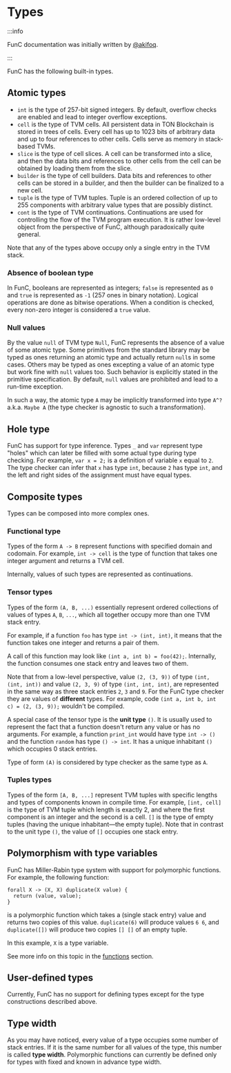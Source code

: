 # Types

:::info

FunC documentation was initially written by [@akifoq](https://github.com/akifoq).

:::

FunC has the following built-in types.

## Atomic types

- `int` is the type of 257-bit signed integers. By default, overflow checks are enabled and lead to integer overflow exceptions.
- `cell` is the type of TVM cells. All persistent data in TON Blockchain is stored in trees of cells. Every cell has up to 1023 bits of arbitrary data and up to four references to other cells. Cells serve as memory in stack-based TVMs.
- `slice` is the type of cell slices. A cell can be transformed into a slice, and then the data bits and references to other cells from the cell can be obtained by loading them from the slice.
- `builder` is the type of cell builders. Data bits and references to other cells can be stored in a builder, and then the builder can be finalized to a new cell.
- `tuple` is the type of TVM tuples. Tuple is an ordered collection of up to 255 components with arbitrary value types that are possibly distinct.
- `cont` is the type of TVM continuations. Continuations are used for controlling the flow of the TVM program execution. It is rather low-level object from the perspective of FunC, although paradoxically quite general.

Note that any of the types above occupy only a single entry in the TVM stack.

### Absence of boolean type

In FunC, booleans are represented as integers; `false` is represented as `0` and `true` is represented as `-1` (257 ones in binary notation). Logical operations are done as bitwise operations. When a condition is checked, every non-zero integer is considered a `true` value.

### Null values

By the value `null` of TVM type `Null`, FunC represents the absence of a value of some atomic type. Some primitives from the standard library may be typed as ones returning an atomic type and actually return `null`s in some cases. Others may be typed as ones excepting a value of an atomic type but work fine with `null` values too. Such behavior is explicitly stated in the primitive specification. By default, `null` values are prohibited and lead to a run-time exception.

In such a way, the atomic type `A` may be implicitly transformed into type `A^?` a.k.a. `Maybe A` (the type checker is agnostic to such a transformation).

## Hole type

FunC has support for type inference. Types `_` and `var` represent type "holes" which can later be filled with some actual type during type checking. For example, `var x = 2;` is a definition of variable `x` equal to `2`. The type checker can infer that `x` has type `int`, because `2` has type `int`, and the left and right sides of the assignment must have equal types.

## Composite types

Types can be composed into more complex ones.

### Functional type

Types of the form `A -> B` represent functions with specified domain and codomain. For example, `int -> cell` is the type of function that takes one integer argument and returns a TVM cell.

Internally, values of such types are represented as continuations.

### Tensor types

Types of the form `(A, B, ...)` essentially represent ordered collections of values of types `A`, `B`, `...`, which all together occupy more than one TVM stack entry.

For example, if a function `foo` has type `int -> (int, int)`, it means that the function takes one integer and returns a pair of them.

A call of this function may look like `(int a, int b) = foo(42);`. Internally, the function consumes one stack entry and leaves two of them.

Note that from a low-level perspective, value `(2, (3, 9))` of type `(int, (int, int))` and value `(2, 3, 9)` of type `(int, int, int)`, are represented in the same way as three stack entries `2`, `3` and `9`. For the FunC type checker they are values of **different** types. For example, code `(int a, int b, int c) = (2, (3, 9));` wouldn't be compiled.

A special case of the tensor type is the **unit type** `()`. It is usually used to represent the fact that a function doesn't return any value or has no arguments. For example, a function `print_int` would have type `int -> ()` and the function `random` has type `() -> int`. It has a unique inhabitant `()` which occupies 0 stack entries.

Type of form `(A)` is considered by type checker as the same type as `A`.

### Tuples types

Types of the form `[A, B, ...]` represent TVM tuples with specific lengths and types of components known in compile time. For example, `[int, cell]` is the type of TVM tuple which length is exactly 2, and where the first component is an integer and the second is a cell. `[]` is the type of empty tuples (having the unique inhabitant—the empty tuple). Note that in contrast to the unit type `()`, the value of `[]` occupies one stack entry.

## Polymorphism with type variables

FunC has Miller-Rabin type system with support for polymorphic functions. For example, the following function:

```func
forall X -> (X, X) duplicate(X value) {
  return (value, value);
}
```

is a polymorphic function which takes a (single stack entry) value and returns two copies of this value. `duplicate(6)` will produce values `6 6`, and `duplicate([])` will produce two copies `[] []` of an empty tuple.

In this example, `X` is a type variable.

See more info on this topic in the [functions](/develop/func/functions#polymorphism-with-forall) section.

## User-defined types

Currently, FunC has no support for defining types except for the type constructions described above.

## Type width

As you may have noticed, every value of a type occupies some number of stack entries. If it is the same number for all values of the type, this number is called **type width**. Polymorphic functions can currently be defined only for types with fixed and known in advance type width.
